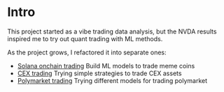 # Intro

This project started as a vibe trading data analysis, but the NVDA results inspired me to try out quant trading with ML methods.

As the project grows, I refactored it into separate ones:

- [Solana onchain trading](https://github.com/noelotpyrc/trading_onchain) Build ML models to trade meme coins
- [CEX trading](https://github.com/noelotpyrc/trading_cex) Trying simple strategies to trade CEX assets
- [Polymarket trading](https://github.com/noelotpyrc/trading_polymarket) Trying different models for trading polymarket
